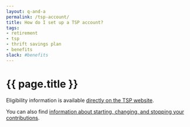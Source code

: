 ```yaml
---
layout: q-and-a
permalink: /tsp-account/
title: How do I set up a TSP account?
tags:
- retirement
- tsp
- thrift savings plan
- benefits
slack: #benefits
---
```

# {{ page.title }}


Eligibility information is available [directly on the TSP website](https://www.tsp.gov/PlanParticipation/EligibilityAndContributions/index.html).

You can also find [information about starting, changing, and stopping your contributions](https://www.tsp.gov/PlanParticipation/EligibilityAndContributions/actionsOnContributions.html).

